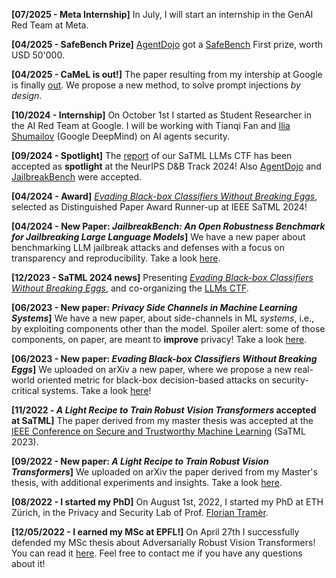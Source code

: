 **[07/2025 - Meta Internship]** In July, I will start an internship in the GenAI Red Team at Meta.

**[04/2025 - SafeBench Prize]** [AgentDojo](https://agentdojo.spylab.ai) got a [SafeBench](https://www.mlsafety.org/safebench) First prize, worth USD 50'000.

**[04/2025 - CaMeL is out!]** The paper resulting from my intership at Google is finally [out](https://arxiv.org/abs/2503.18813). We propose a new method, to solve prompt injections *by design*.

**[10/2024 - Internship]** On October 1st I started as Student Researcher in the AI Red Team at Google. I will be working with Tianqi Fan and [Ilia Shumailov](https://www.cl.cam.ac.uk/~is410/) (Google DeepMind) on AI agents security.

**[09/2024 - Spotlight]** The [report](https://arxiv.org/abs/2406.07954) of our SaTML LLMs CTF has been accepted as **spotlight** at the NeurIPS D&B Track 2024! Also [AgentDojo](https://agentdojo.spylab.ai) and [JailbreakBench](https://jailbreakbench.github.io) were accepted.

**[04/2024 - Award]** *[Evading Black-box Classifiers Without Breaking Eggs](https://arxiv.org/abs/2306.02895)*, selected as Distinguished Paper Award Runner-up at IEEE SaTML 2024!

**[04/2024 - New Paper: *JailbreakBench: An Open Robustness Benchmark for Jailbreaking Large Language Models*]** We have a new paper about benchmarking LLM jailbreak attacks and defenses with a focus on transparency and reproducibility. Take a look [here](https://arxiv.org/abs/2404.01318).

**[12/2023 - SaTML 2024 news]** Presenting *[Evading Black-box Classifiers Without Breaking Eggs](https://arxiv.org/abs/2306.02895)*, and co-organizing the [LLMs CTF](https://ctf.spylab.ai).

**[06/2023 - New paper: *Privacy Side Channels in Machine Learning Systems*]**  We have a new paper, about side-channels in ML *systems*, i.e., by exploiting components other than the model. Spoiler alert: some of those components, on paper, are meant to **improve** privacy! Take a look [here](https://arxiv.org/abs/2309.05610).

**[06/2023 - New paper: *Evading Black-box Classifiers Without Breaking Eggs*]**  We uploaded on arXiv a new paper, where we propose a new real-world oriented metric for black-box decision-based attacks on security-critical systems. Take a look [here](https://arxiv.org/abs/2306.02895)!

**[11/2022 - *A Light Recipe to Train Robust Vision Transformers* accepted at SaTML]** The paper derived from my master thesis was accepted at the [IEEE Conference on Secure and Trustworthy Machine Learning](https://satml.org) (SaTML 2023).

**[09/2022 - New paper: *A Light Recipe to Train Robust Vision Transformers*]**  We uploaded on arXiv the paper derived from my Master's thesis, with additional experiments and insights. Take a look [here](https://arxiv.org/abs/2209.07399).

**[08/2022 - I started my PhD]** On August 1st, 2022, I started my PhD at ETH Zürich, in the Privacy and Security Lab of Prof. [Florian Tramèr](https://floriantramer.com).

**[12/05/2022 - I earned my MSc at EPFL!]** On April 27th I successfully defended my MSc thesis about Adversarially Robust Vision Transformers! You can read it [here](/publication/thesis/). Feel free to contact me if you have any questions about it!
